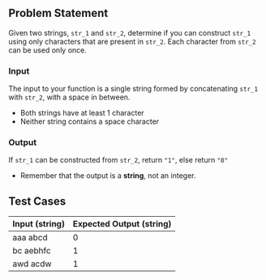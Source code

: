 ## Problem Statement

Given two strings, `str_1` and `str_2`, determine if you can construct `str_1` using only characters that are present in `str_2`. Each character from `str_2` can be used only once.

### Input

The input to your function is a single string formed by concatenating `str_1` with `str_2`, with a space in between.

-   Both strings have at least 1 character
-   Neither string contains a space character

### Output

If `str_1` can be constructed from `str_2`, return `"1"`, else return `"0"`

-   Remember that the output is a **string**, not an integer.

## Test Cases

| Input (string) | Expected Output (string) |
| -------------- | ------------------------ |
| aaa abcd       | 0                        |
| bc aebhfc      | 1                        |
| awd acdw       | 1                        |
